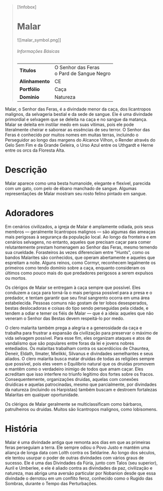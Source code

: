 > [!infobox]
> # Malar
> ![[malar_symbol.png]]
> ###### Informações Básicas
> | | |
> | ---- | ---- |
> | **Titulos** | O Senhor das Feras<br/>o Pard de Sangue Negro |
> | **Alinhamento** | CE |
> | **Portfólio** | Caça |
> | **Domínio** | Natureza |

Malar, o Senhor das Feras, é a divindade menor da caça, dos licantropos malignos, da selvageria bestial e da sede de sangue. Ele é uma divindade primordial e selvagem que se deleita na caça e no sangue da matança. Malar se deleita em instilar medo em suas vítimas, pois ele pode literalmente cheirar e saborear as essências de seu terror. O Senhor das Feras é conhecido por muitos nomes em muitas terras, incluindo o Perseguidor ao longo das margens do Alcance Vilhon, o Render através do Gelo Sem Fim e da Grande Geleira, o Urso Azul entre os Uthgardt e Herne entre os orcs da Floresta Alta.

# Descrição
Malar aparece como uma besta humanoide, elegante e flexível, parecida com um gato, com pelo de ébano manchado de sangue. Algumas representações de Malar mostram seu rosto felino pintado em sangue.

# Adoradores
Em cenários civilizados, a igreja de Malar é amplamente odiada, pois seus membros — geralmente licantropos malignos — são algumas das ameaças mais perigosas à segurança da população local. Ao longo da fronteira e em cenários selvagens, no entanto, aqueles que precisam caçar para comer relutantemente prestam homenagem ao Senhor das Feras, mesmo temendo sua crueldade. Forasteiros às vezes diferenciam entre "Hunts", como os bandos Malarites são conhecidos, que operam abertamente e aqueles que espreitam a noite. Alguns reinos, como Cormyr, reconhecem legalmente os primeiros como tendo domínio sobre a caça, enquanto consideram os últimos como pouco mais do que predadores perigosos a serem expulsos ou mortos.

Os clérigos de Malar se entregam à caça sempre que possível. Eles conduzem a caça para torná-la o mais perigosa possível para a presa e o predador, e tentam garantir que seu final sangrento ocorra em uma área estabelecida. Pessoas comuns não gostam de ter lobos desesperados, bestas deslocadoras e coisas do tipo sendo perseguidas pela cidade, e tendem a odiar e temer os fiéis de Malar — que é a ideia: aqueles que não veneram o Senhor das Bestas devem respeitá-lo por medo.

O clero malarita também prega a alegria e a generosidade da caça e trabalha para frustrar a expansão da civilização para preservar o máximo de vida selvagem possível. Para esse fim, eles organizam ataques e atos de vandalismo que são populares entre foras da lei e jovens nobres entediados. Os malaritas trabalham contra os sacerdócios de Chauntea, Deneir, Eldath, Ilmater, Mielikki, Silvanus e divindades semelhantes e seus aliados. O clero malarita busca matar druidas de todas as religiões sempre que possível, pois eles veem o Equilíbrio natural que os druidas promovem e mantêm como o verdadeiro inimigo de todos que amam caçar. Eles acreditam que isso interfere no triunfo legítimo dos fortes sobre os fracos. Consequentemente, organizações druidas, aquelas com conexões druídicas e aquelas patrocinadas, mesmo que parcialmente, por divindades da natureza (incluindo os Harpistas) também buscam e destroem fortalezas Malaritas em qualquer oportunidade.

Os clérigos de Malar geralmente se multiclassificam como bárbaros, patrulheiros ou druidas. Muitos são licantropos malignos, como lobisomens.

# História
Malar é uma divindade antiga que remonta aos dias em que as primeiras feras perseguiam a terra. Ele sempre odiou o Povo Justo e mantém uma aliança de longa data com Lolth contra os Seldarine. Ao longo dos séculos, ele tentou usurpar o poder de outras divindades com vários graus de sucesso. Ele é uma das Divindades da Fúria, junto com Talos (seu superior), Auril e Umberlee, e ele é aliado contra as divindades da paz, civilização e natureza, mas abriga uma aversão particular por Nobanion desde que essa divindade o derrotou em um conflito feroz, conhecido como o Rugido das Sombras, durante o Tempo das Perturbações.